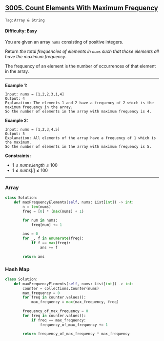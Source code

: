 ## [3005. Count Elements With Maximum Frequency](https://leetcode.com/problems/count-elements-with-maximum-frequency)

```Tag```: ```Array & String```

#### Difficulty: Easy

You are given an array ```nums``` consisting of positive integers.

Return _the total frequencies of elements in ```nums``` such that those elements all have the maximum frequency_.

The frequency of an element is the number of occurrences of that element in the array.

---

__Example 1:__
```
Input: nums = [1,2,2,3,1,4]
Output: 4
Explanation: The elements 1 and 2 have a frequency of 2 which is the maximum frequency in the array.
So the number of elements in the array with maximum frequency is 4.
```

__Example 2:__
```
Input: nums = [1,2,3,4,5]
Output: 5
Explanation: All elements of the array have a frequency of 1 which is the maximum.
So the number of elements in the array with maximum frequency is 5.
```
 
__Constraints:__

- $1 \le nums.length \le 100$
- $1 \le nums[i] \le 100$

---

### Array

```Python
class Solution:
    def maxFrequencyElements(self, nums: List[int]) -> int:
        n = len(nums)
        freq = [0] * (max(nums) + 1)

        for num in nums:
            freq[num] += 1
        
        ans = 0
        for _, f in enumerate(freq):
            if f == max(freq):
                ans += f
        
        return ans
```

### Hash Map

```Python
class Solution:
    def maxFrequencyElements(self, nums: List[int]) -> int:
        counter = collections.Counter(nums)
        max_frequency = 0
        for freq in counter.values():
            max_frequency = max(max_frequency, freq)
        
        frequency_of_max_frequency = 0
        for freq in counter.values():
            if freq == max_frequency:
                frequency_of_max_frequency += 1
            
        return frequency_of_max_frequency * max_frequency
```
